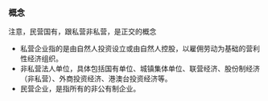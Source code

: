 ### 概念
注意，民营国有，跟私营非私营，是正交的概念
- 私营企业指的是由自然人投资设立或由自然人控股，以雇佣劳动为基础的营利性经济组织。
- 非私营法人单位，具体包括国有单位、城镇集体单位、联营经济、股份制经济（非私营）、外商投资经济、港澳台投资经济等。
- 民营企业，是指所有的非公有制企业。
